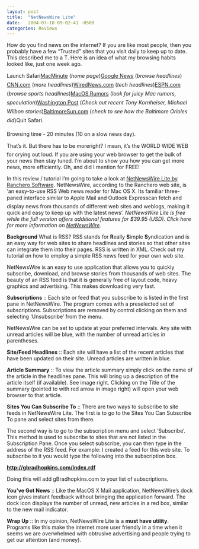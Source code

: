 ```yaml
---
layout: post
title:  "NetNewsWire Lite"
date:   2004-07-10 09-02-41 -0500
categories: Reviews
---
```


How do you find news on the internet? If you are like most people, then you probably have a few “Trusted” sites that you visit daily to keep up to date. This described me to a T. Here is an idea of what my browsing habits looked like, just one week ago.

Launch Safari&#133;[MacMinute][1] (*home page*)&#133;[Google News][2] (*browse headlines*)&#133;[CNN.com][3] (*more headlines*)&#133;[Wired][4]&#133;[News.com][5] (*tech headlines*)&#133;[ESPN.com][6] (*browse sports headlines*)&#133;[MacOS Rumors][7] (*look for juicy Mac rumors, speculation*)&#133;[Washington Post][8] (*Check out recent Tony Kornheiser, Michael Wilbon stories*)&#133;[BaltimoreSun.com][9] (*check to see how the Baltimore Orioles did*)&#133;Quit Safari.

Browsing time - 20 minutes (10 on a slow news day).

That’s it. But there has to be more&#133;right? I mean, it’s the WORLD WIDE WEB for crying out loud. If you are using your web browser to get the bulk of your news then stay tuned. I’m about to show you how you can get more news, more efficiently. Oh, and did I mention for FREE!

In this review / tutorial I’m going to take a look at [NetNewsWire Lite by Ranchero Software][10]. NetNewsWire, according to the Ranchero web site, is ‘an easy-to-use RSS Web news reader for Mac OS X. Its familiar three-paned interface &#151;similar to Apple Mail and Outlook Express&#151;can fetch and display news from thousands of different web sites and weblogs, making it quick and easy to keep up with the latest news’. *NetNewsWire Lite is free while the full version offers additional features for $39.95 (USD). Click here for more information on [NetNewsWire][10].*

**Background** What is RSS? RSS stands for **R**eally **S**imple **S**yndication and is an easy way for web sites to share headlines and stories so that other sites can integrate them into their pages. RSS is written in XML. Check out my tutorial on how to employ a simple RSS news feed for your own web site.

NetNewsWire is an easy to use application that allows you to quickly subscribe, download, and browse stories from thousands of web sites. The beauty of an RSS feed is that it is generally free of layout code, heavy graphics and advertising. This makes downloading very fast.

**Subscriptions** :: Each site or feed that you subscribe to is listed in the first pane in NetNewsWire. The program comes with a preselected set of subscriptions. Subscriptions are removed by control clicking on them and selecting ‘Unsubscribe’ from the menu.

NetNewsWire can be set to update at your preferred intervals. Any site with unread articles will be blue, with the number of unread articles in parentheses.

**Site/Feed Headlines** :: Each site will have a list of the recent articles that have been updated on their site. Unread articles are written in blue.

**Article Summary** :: To view the article summary simply click on the name of the article in the headlines pane. This will bring up a description of the article itself (if available). See image right. Clicking on the Title of the summary (pointed to with red arrow in image right) will open your web browser to that article.

**Sites You Can Subscribe To** :: There are two ways to subscribe to site feeds in NetNewsWire Lite. The first is to go to the Sites You Can Subscribe To pane and select sites from there. 

The second way is to go to the subscription menu and select ‘Subscribe’. This method is used to subscribe to sites that are not listed in the Subscription Pane. Once you select subscribe, you can then type in the address of the RSS feed. For example: I created a feed for this web site. To subscribe to it you would type the following into the subscription box.

**http://gbradhopkins.com/index.rdf**

Doing this will add gBradhopkins.com to your list of subscriptions. 

**You’ve Got News** :: Like the MacOS X Mail application, NetNewsWire’s dock icon gives instant feedback without bringing the application forward. The dock icon displays the number of unread, new articles in a red box, similar to the new mail indicator.

**Wrap Up** :: In my opinion, NetNewsWire Lite is a **must have utility**. Programs like this make the internet more user friendly in a time when it seems we are overwhelmed with obtrusive advertising and people trying to get our attention (and money).

 [1]: http://www.macminute.com
 [2]: http://news.google.com
 [3]: http://www.cnn.com
 [4]: http://www.wired.com
 [5]: http://www.news.com
 [6]: http://www.espn.com
 [7]: http://www.macosrumors.com
 [8]: http://www.washingtonpost.com
 [9]: http://www.baltimoresun.com
 [10]: http://ranchero.com/netnewswire/

